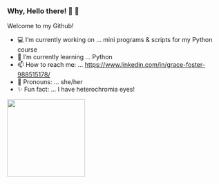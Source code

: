 ### Why, Hello there! 👋 :milky_way:

   Welcome to my Github!
- :computer: I’m currently working on ... mini programs & scripts for my Python course
- 🧠 I’m currently learning ... Python
- 📫 How to reach me: ... https://www.linkedin.com/in/grace-foster-988515178/
- :woman: Pronouns: ... she/her
- :sparkles: Fun fact: ... I have heterochromia eyes!

<img height="180em" src="https://github-readme-stats.vercel.app/api?username=Fallinqqq&show_icons=true&hide_border=true&&count_private=true&include_all_commits=true" />


